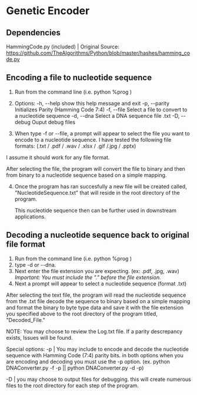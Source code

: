 # Genetic Encoder

Dependencies
------------
HammingCode.py (included) | Original Source: https://github.com/TheAlgorithms/Python/blob/master/hashes/hamming_code.py

Encoding a file to nucleotide sequence
--------------------------------------
1. Run from the command line (i.e. python %prog <options>)
2. Options:
  -h, --help    show this help message and exit
  -p, --parity  Initializes Parity (Hamming Code 7:4)
  -f, --file    Select a file to convert to a nucleotide sequence
  -d, --dna     Select a DNA sequence file .txt
  -D, --debug   Ouput debug files
  
3. When type -f or --file, a prompt will appear to select the file you want to encode to a nucleotide sequence. I have tested the following file formats: 
  (.txt / .pdf / .wav / .xlsx / .gif /.jpg / .pptx)
  
  I assume it should work for any file format.
  
  After selecting the file, the program will convert the file to binary and then from binary to a nucleotide sequence based on a simple mapping.
  
 4. Once the program has ran succesfully a new file will be created called, "NucleotideSequence.txt" that will reside in the root directory of the program.
  
    This nucleotide sequence then can be further used in downstream applications.
  
Decoding a nucleotide sequence back to original file format
------------------------------------------------------------
1. Run from the command line (i.e. python %prog <options>)
2. type -d or --dna.
3. Next enter the file extension you are expecting. (ex: .pdf, .jpg, .wav) *Important: You must include the "." before the file extension.*
4. Next a prompt will appear to select a nucleotide sequence (format .txt)

After selecting the text file, the program will read the nucleotide sequence from the .txt file decode the sequence to binary based on a simple mapping and format the binary to byte type data and save it with the file extension you specified above to the root directory of the program titled, "Decoded_File.<your extension>"
  
NOTE: You may choose to review the Log.txt file. If a parity descrepancy exists, Issues will be found.
  
Special options:
 -p | You may include to encode and decode the nucleotide sequence with Hamming Code (7:4) parity bits. in both options when you are encoding and decoding you must use the -p option. (ex. python DNAConverter.py -f -p || python DNAConverter.py -d -p)
  
 -D | you may choose to output files for debugging. this will create numerous files to the root directory for each step of the program.
 
